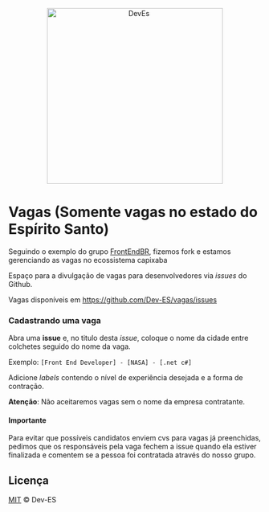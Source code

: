 <p align="center">
  <img src="http://oi65.tinypic.com/5yb150.jpg" alt="DevEs" width="350" />
</p>

# Vagas (Somente vagas no estado do Espírito Santo)

Seguindo o exemplo do grupo [FrontEndBR](https://github.com/frontendbr/vagas), fizemos fork e estamos gerenciando as vagas no ecossistema capixaba


Espaço para a divulgação de vagas para desenvolvedores via _issues_ do Github.

Vagas disponíveis em https://github.com/Dev-ES/vagas/issues

### Cadastrando uma vaga

Abra uma **issue** e, no titulo desta _issue_, coloque o nome da cidade entre colchetes seguido do nome da vaga.

Exemplo: `[Front End Developer] - [NASA] - [.net c#]`

Adicione _labels_ contendo o nível de experiência desejada e a forma de contração.

**Atenção**: Não aceitaremos vagas sem o nome da empresa contratante.

#### Importante

Para evitar que possíveis candidatos enviem cvs para vagas já preenchidas, pedimos que os responsáveis pela vaga fechem a issue quando ela estiver finalizada e comentem se a pessoa foi contratada através do nosso grupo.

 
## Licença

[MIT](/LICENSE) &copy; Dev-ES

